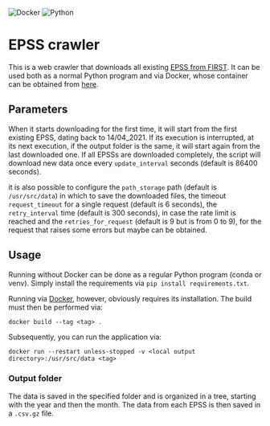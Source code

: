 ![Docker](https://img.shields.io/badge/Docker-2CA5E0?style=for-the-badge&logo=docker&logoColor=white)
![Python](https://img.shields.io/badge/Python-3776AB?style=for-the-badge&logo=python&logoColor=white)

# EPSS crawler

This is a web crawler that downloads all existing [EPSS from FIRST](https://www.first.org/). It can be used both as a
normal Python program and via Docker, whose container can be obtained
from [here](https://hub.docker.com/r/dravalico/epss-cralwer).

## Parameters

When it starts downloading for the first time, it will start from the first existing EPSS, dating back to 14/04_2021. If
its execution is interrupted, at its next execution, if the output folder is the same, it will start again from the last
downloaded one. If all EPSSs are downloaded completely, the script will download new data once every `update_interval`
seconds (default is 86400 seconds).

it is also possible to configure the `path_storage` path (default is `/usr/src/data`) in which to save the downloaded
files, the timeout `request_timeout` for a single request (default is 6 seconds), the `retry_interval` time (default
is 300 seconds), in case the rate limit is reached and the `retries_for_request` (default is 9 but is from 0 to 9), for
the request that raises some errors but maybe can be obtained.

## Usage

Running without Docker can be done as a regular Python program (conda or venv). Simply install the requirements via `pip
install requirements.txt`.

Running via [Docker](https://www.docker.com/), however, obviously requires its installation. The build must then be
performed via:

```
docker build --tag <tag> .
```

Subsequently, you can run the application via:

```
docker run --restart unless-stopped -v <local output directory>:/usr/src/data <tag>
```

### Output folder

The data is saved in the specified folder and is organized in a tree, starting with the year and then the month. The
data from each EPSS is then saved in a `.csv.gz` file.